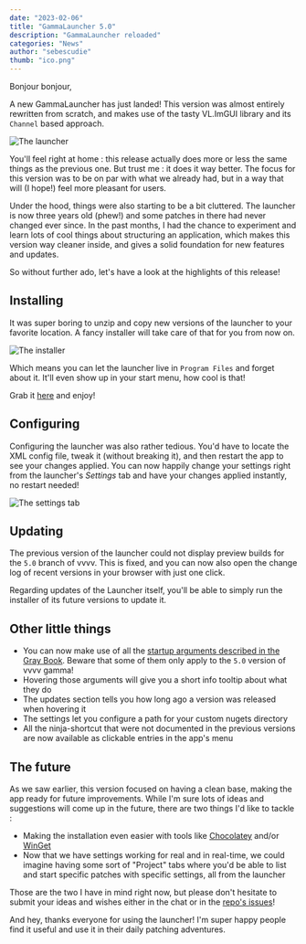 ```yaml
---
date: "2023-02-06"
title: "GammaLauncher 5.0"
description: "GammaLauncher reloaded"
categories: "News"
author: "sebescudie"
thumb: "ico.png"
---
```


Bonjour bonjour,

A new GammaLauncher has just landed! This version was almost entirely rewritten from scratch, and makes use of the tasty VL.ImGUI library and its `Channel` based approach.

![The launcher](launcher.png)

You'll feel right at home : this release actually does more or less the same things as the previous one. But trust me : it does it way better. The focus for this version was to be on par with what we already had, but in a way that will (I hope!) feel more pleasant for users.

Under the hood, things were also starting to be a bit cluttered. The launcher is now three years old (phew!) and some patches in there had never changed ever since. In the past months, I had the chance to experiment and learn lots of cool things about structuring an application, which makes this version way cleaner inside, and gives a solid foundation for new features and updates.

So without further ado, let's have a look at the highlights of this release!

## Installing

It was super boring to unzip and copy new versions of the launcher to your favorite location. A fancy installer will take care of that for you from now on.

![The installer](installer.png)

Which means you can let the launcher live in `Program Files` and forget about it. It'll even show up in your start menu, how cool is that!

Grab it [here](https://github.com/sebescudie/GammaLauncher/releases/tag/5.0.0) and enjoy!

## Configuring

Configuring the launcher was also rather tedious. You'd have to locate the XML config file, tweak it (without breaking it), and then restart the app to see your changes applied. You can now happily change your settings right from the launcher's _Settings_ tab and have your changes applied instantly, no restart needed!

![The settings tab](settings.png)

## Updating

The previous version of the launcher could not display preview builds for the `5.0` branch of vvvv. This is fixed, and you can now also open the change log of recent versions in your browser with just one click.

Regarding updates of the Launcher itself, you'll be able to simply run the installer of its future versions to update it.

## Other little things

- You can now make use of all the [startup arguments described in the Gray Book](https://thegraybook.vvvv.org/reference/hde/commandline-arguments.html#commandline-arguments). Beware that some of them only apply to the `5.0` version of vvvv gamma!
- Hovering those arguments will give you a short info tooltip about what they do
- The updates section tells you how long ago a version was released when hovering it
- The settings let you configure a path for your custom nugets directory
- All the ninja-shortcut that were not documented in the previous versions are now available as clickable entries in the app's menu

## The future

As we saw earlier, this version focused on having a clean base, making the app ready for future improvements. While I'm sure lots of ideas and suggestions will come up in the future, there are two things I'd like to tackle :

- Making the installation even easier with tools like [Chocolatey](https://chocolatey.org/) and/or [WinGet](https://github.com/microsoft/winget-cli)
- Now that we have settings working for real and in real-time, we could imagine having some sort of "Project" tabs where you'd be able to list and start specific patches with specific settings, all from the launcher

Those are the two I have in mind right now, but please don't hesitate to submit your ideas and wishes either in the chat or in the [repo's issues](https://github.com/sebescudie/GammaLauncher/issues)!

And hey, thanks everyone for using the launcher! I'm super happy people find it useful and use it in their daily patching adventures.